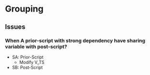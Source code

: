 Grouping
====


## Issues

### When A prior-script with strong dependency have sharing variable with post-script?

* SA: Prior-Script
  * Modify V_TS
* SB: Post-Script

